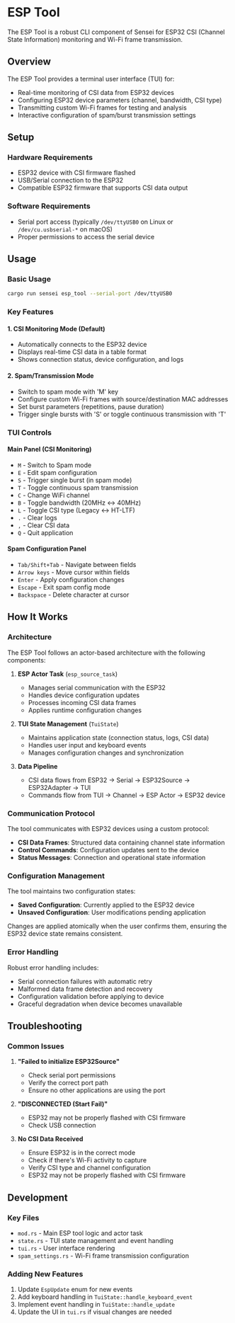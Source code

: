 # ESP Tool

The ESP Tool is a robust CLI component of Sensei for ESP32 CSI (Channel State Information) monitoring and Wi-Fi frame transmission.

## Overview

The ESP Tool provides a terminal user interface (TUI) for:
- Real-time monitoring of CSI data from ESP32 devices
- Configuring ESP32 device parameters (channel, bandwidth, CSI type)
- Transmitting custom Wi-Fi frames for testing and analysis
- Interactive configuration of spam/burst transmission settings

## Setup

### Hardware Requirements
- ESP32 device with CSI firmware flashed
- USB/Serial connection to the ESP32
- Compatible ESP32 firmware that supports CSI data output

### Software Requirements
- Serial port access (typically `/dev/ttyUSB0` on Linux or `/dev/cu.usbserial-*` on macOS)
- Proper permissions to access the serial device

## Usage

### Basic Usage
```bash
cargo run sensei esp_tool --serial-port /dev/ttyUSB0
```

### Key Features

#### 1. CSI Monitoring Mode (Default)
- Automatically connects to the ESP32 device
- Displays real-time CSI data in a table format
- Shows connection status, device configuration, and logs

#### 2. Spam/Transmission Mode
- Switch to spam mode with 'M' key
- Configure custom Wi-Fi frames with source/destination MAC addresses
- Set burst parameters (repetitions, pause duration)
- Trigger single bursts with 'S' or toggle continuous transmission with 'T'

### TUI Controls

#### Main Panel (CSI Monitoring)
- `M` - Switch to Spam mode
- `E` - Edit spam configuration
- `S` - Trigger single burst (in spam mode)
- `T` - Toggle continuous spam transmission
- `C` - Change WiFi channel
- `B` - Toggle bandwidth (20MHz ↔ 40MHz)
- `L` - Toggle CSI type (Legacy ↔ HT-LTF)
- `.` - Clear logs
- `,` - Clear CSI data
- `Q` - Quit application

#### Spam Configuration Panel
- `Tab/Shift+Tab` - Navigate between fields
- `Arrow keys` - Move cursor within fields
- `Enter` - Apply configuration changes
- `Escape` - Exit spam config mode
- `Backspace` - Delete character at cursor

## How It Works

### Architecture

The ESP Tool follows an actor-based architecture with the following components:

1. **ESP Actor Task** (`esp_source_task`)
   - Manages serial communication with the ESP32
   - Handles device configuration updates
   - Processes incoming CSI data frames
   - Applies runtime configuration changes

2. **TUI State Management** (`TuiState`)
   - Maintains application state (connection status, logs, CSI data)
   - Handles user input and keyboard events
   - Manages configuration changes and synchronization

3. **Data Pipeline**
   - CSI data flows from ESP32 → Serial → ESP32Source → ESP32Adapter → TUI
   - Commands flow from TUI → Channel → ESP Actor → ESP32 device

### Communication Protocol

The tool communicates with ESP32 devices using a custom protocol:
- **CSI Data Frames**: Structured data containing channel state information
- **Control Commands**: Configuration updates sent to the device
- **Status Messages**: Connection and operational state information

### Configuration Management

The tool maintains two configuration states:
- **Saved Configuration**: Currently applied to the ESP32 device
- **Unsaved Configuration**: User modifications pending application

Changes are applied atomically when the user confirms them, ensuring the ESP32 device state remains consistent.

### Error Handling

Robust error handling includes:
- Serial connection failures with automatic retry
- Malformed data frame detection and recovery
- Configuration validation before applying to device
- Graceful degradation when device becomes unavailable

## Troubleshooting

### Common Issues

1. **"Failed to initialize ESP32Source"**
   - Check serial port permissions
   - Verify the correct port path
   - Ensure no other applications are using the port

2. **"DISCONNECTED (Start Fail)"**
   - ESP32 may not be properly flashed with CSI firmware
   - Check USB connection

3. **No CSI Data Received**
   - Ensure ESP32 is in the correct mode
   - Check if there's Wi-Fi activity to capture
   - Verify CSI type and channel configuration
   - ESP32 may not be properly flashed with CSI firmware

## Development

### Key Files
- `mod.rs` - Main ESP tool logic and actor task
- `state.rs` - TUI state management and event handling
- `tui.rs` - User interface rendering
- `spam_settings.rs` - Wi-Fi frame transmission configuration

### Adding New Features
1. Update `EspUpdate` enum for new events
2. Add keyboard handling in `TuiState::handle_keyboard_event`
3. Implement event handling in `TuiState::handle_update`
4. Update the UI in `tui.rs` if visual changes are needed
